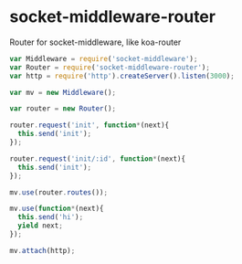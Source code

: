# socket-middleware-router
Router for socket-middleware, like koa-router


```js
var Middleware = require('socket-middleware');
var Router = require('socket-middleware-router');
var http = require('http').createServer().listen(3000);

var mv = new Middleware();

var router = new Router();

router.request('init', function*(next){
  this.send('init');
});

router.request('init/:id', function*(next){
  this.send('init');
});

mv.use(router.routes());

mv.use(function*(next){
  this.send('hi');
  yield next;
});

mv.attach(http);
```
